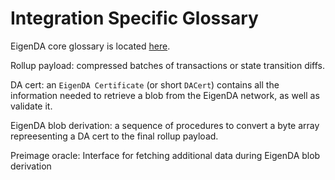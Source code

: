 # Integration Specific Glossary

EigenDA core glossary is located [here](https://docs.eigencloud.xyz/products/eigenda/core-concepts/glossary).

Rollup payload: compressed batches of transactions or state transition diffs.

DA cert: an `EigenDA Certificate` (or short `DACert`) contains all the information needed to retrieve a blob from the EigenDA network, as well as validate it.

EigenDA blob derivation: a sequence of procedures to convert a byte array repreesenting a DA cert to the final rollup payload.

Preimage oracle: Interface for fetching additional data during EigenDA blob derivation